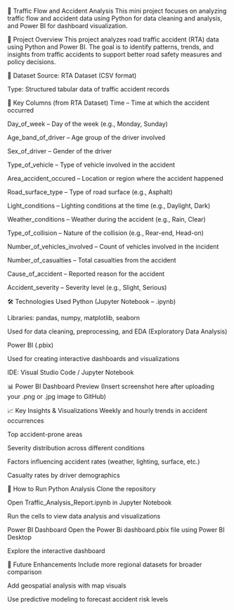 🚦 Traffic Flow and Accident Analysis
This mini project focuses on analyzing traffic flow and accident data using Python for data cleaning and analysis, and Power BI for dashboard visualization.

📌 Project Overview
This project analyzes road traffic accident (RTA) data using Python and Power BI. The goal is to identify patterns, trends, and insights from traffic accidents to support better road safety measures and policy decisions.

📂 Dataset
Source: RTA Dataset (CSV format)

Type: Structured tabular data of traffic accident records

🔑 Key Columns (from RTA Dataset)
Time – Time at which the accident occurred

Day_of_week – Day of the week (e.g., Monday, Sunday)

Age_band_of_driver – Age group of the driver involved

Sex_of_driver – Gender of the driver

Type_of_vehicle – Type of vehicle involved in the accident

Area_accident_occured – Location or region where the accident happened

Road_surface_type – Type of road surface (e.g., Asphalt)

Light_conditions – Lighting conditions at the time (e.g., Daylight, Dark)

Weather_conditions – Weather during the accident (e.g., Rain, Clear)

Type_of_collision – Nature of the collision (e.g., Rear-end, Head-on)

Number_of_vehicles_involved – Count of vehicles involved in the incident

Number_of_casualties – Total casualties from the accident

Cause_of_accident – Reported reason for the accident

Accident_severity – Severity level (e.g., Slight, Serious)

🛠️ Technologies Used
Python (Jupyter Notebook – .ipynb)

Libraries: pandas, numpy, matplotlib, seaborn

Used for data cleaning, preprocessing, and EDA (Exploratory Data Analysis)

Power BI (.pbix)

Used for creating interactive dashboards and visualizations

IDE: Visual Studio Code / Jupyter Notebook

📊 Power BI Dashboard Preview
(Insert screenshot here after uploading your .png or .jpg image to GitHub)

📈 Key Insights & Visualizations
Weekly and hourly trends in accident occurrences

Top accident-prone areas

Severity distribution across different conditions

Factors influencing accident rates (weather, lighting, surface, etc.)

Casualty rates by driver demographics

🚀 How to Run
Python Analysis
Clone the repository

Open Traffic_Analysis_Report.ipynb in Jupyter Notebook

Run the cells to view data analysis and visualizations

Power BI Dashboard
Open the Power Bi dashboard.pbix file using Power BI Desktop

Explore the interactive dashboard

📌 Future Enhancements
Include more regional datasets for broader comparison

Add geospatial analysis with map visuals

Use predictive modeling to forecast accident risk levels
